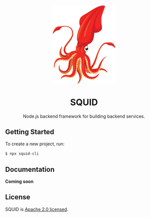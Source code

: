 <p align="center">
<img src="https://raw.githubusercontent.com/crabstudio/squid/main/docs/images/squid.png" width="200" alt="SQUID">
  <h1 align="center" >SQUID </h1>
</p>
<p align="center">
  Node.js backend framework for building backend services.
</p>

## Getting Started

To create a new project, run:

```bash
$ npx squid-cli
```

## Documentation

**Coming soon**

## License

SQUID is [Apache 2.0 licensed](LICENSE).
